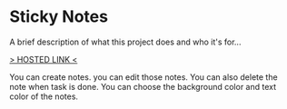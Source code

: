 
# Sticky Notes

A brief description of what this project does and who it's for...

[> HOSTED LINK <](https://anurag090697.github.io/Sticky-Notes/)

 You can create notes.
 you can edit those notes.
 You can also delete the note when task is done.
 You can choose the background color and text color of the notes.
